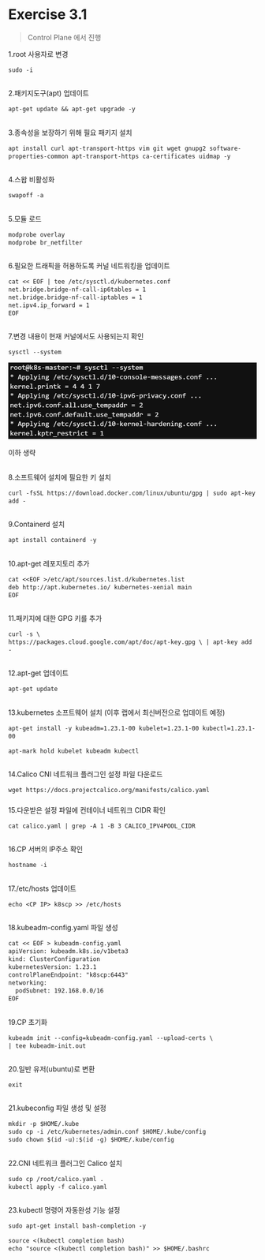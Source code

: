 # Exercise 3.1


> Control Plane 에서 진행

1.root 사용자로 변경

```
sudo -i
```
##

2.패키지도구(apt) 업데이트

```
apt-get update && apt-get upgrade -y
```
##

3.종속성을 보장하기 위해 필요 패키지 설치

```
apt install curl apt-transport-https vim git wget gnupg2 software-properties-common apt-transport-https ca-certificates uidmap -y
```
##

4.스왑 비활성화

```
swapoff -a
```
##

5.모듈 로드

```
modprobe overlay
modprobe br_netfilter
```
##

6.필요한 트래픽을 허용하도록 커널 네트워킹을 업데이트

```
cat << EOF | tee /etc/sysctl.d/kubernetes.conf
net.bridge.bridge-nf-call-ip6tables = 1
net.bridge.bridge-nf-call-iptables = 1
net.ipv4.ip_forward = 1
EOF
```
##

7.변경 내용이 현재 커널에서도 사용되는지 확인

```
sysctl --system
```
![](../img/sysctl.png)

이하 생략
##

8.소프트웨어 설치에 필요한 키 설치

```
curl -fsSL https://download.docker.com/linux/ubuntu/gpg | sudo apt-key add -
```

##

9.Containerd 설치

```
apt install containerd -y
```

##

10.apt-get 레포지토리 추가

```
cat <<EOF >/etc/apt/sources.list.d/kubernetes.list
deb http://apt.kubernetes.io/ kubernetes-xenial main
EOF
```

##

11.패키지에 대한 GPG 키를 추가

```
curl -s \
https://packages.cloud.google.com/apt/doc/apt-key.gpg \ | apt-key add -
```

##

12.apt-get 업데이트

```
apt-get update
```

##

13.kubernetes 소프트웨어 설치 (이후 랩에서 최신버전으로 업데이트 예정)

```
apt-get install -y kubeadm=1.23.1-00 kubelet=1.23.1-00 kubectl=1.23.1-00
```
```
apt-mark hold kubelet kubeadm kubectl
```

##

14.Calico CNI 네트워크 플러그인 설정 파일 다운로드

```
wget https://docs.projectcalico.org/manifests/calico.yaml
```

###

15.다운받은 설정 파일에 컨테이너 네트워크 CIDR 확인

```
cat calico.yaml | grep -A 1 -B 3 CALICO_IPV4POOL_CIDR
```

##

16.CP 서버의 IP주소 확인
```
hostname -i
```

##

17./etc/hosts 업데이트

```
echo <CP IP> k8scp >> /etc/hosts
```

##

18.kubeadm-config.yaml 파일 생성

```
cat << EOF > kubeadm-config.yaml
apiVersion: kubeadm.k8s.io/v1beta3
kind: ClusterConfiguration
kubernetesVersion: 1.23.1
controlPlaneEndpoint: "k8scp:6443"
networking:
  podSubnet: 192.168.0.0/16
EOF
```

##

19.CP 초기화

```
kubeadm init --config=kubeadm-config.yaml --upload-certs \
| tee kubeadm-init.out
```

##

20.일반 유저(ubuntu)로 변환
```
exit
```

##

21.kubeconfig 파일 생성 및 설정
```
mkdir -p $HOME/.kube
sudo cp -i /etc/kubernetes/admin.conf $HOME/.kube/config
sudo chown $(id -u):$(id -g) $HOME/.kube/config
```

##

22.CNI 네트워크 플러그인 Calico 설치

```
sudo cp /root/calico.yaml .
kubectl apply -f calico.yaml
```

##

23.kubectl 명령어 자동완성 기능 설정
```
sudo apt-get install bash-completion -y
```
```
source <(kubectl completion bash)
echo "source <(kubectl completion bash)" >> $HOME/.bashrc
```
